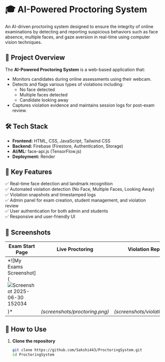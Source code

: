 # 🎓 AI-Powered Proctoring System

An AI-driven proctoring system designed to ensure the integrity of online examinations by detecting and reporting suspicious behaviors such as face absence, multiple faces, and gaze aversion in real-time using computer vision techniques.

## 🚀 Project Overview

The **AI-Powered Proctoring System** is a web-based application that:
- Monitors candidates during online assessments using their webcam.
- Detects and flags various types of violations including:
  - No face detected
  - Multiple faces detected
  - Candidate looking away
- Captures violation evidence and maintains session logs for post-exam review.

## 🛠️ Tech Stack

- **Frontend:** HTML, CSS, JavaScript, Tailwind CSS
- **Backend:** Firebase (Firestore, Authentication, Storage)
- **AI/ML:** face-api.js (TensorFlow.js)
- **Deployment:** Render

## 📌 Key Features

✅ Real-time face detection and landmark recognition  
✅ Automated violation detection (No Face, Multiple Faces, Looking Away)  
✅ Violation snapshots and timestamped logs  
✅ Admin panel for exam creation, student management, and violation review  
✅ User authentication for both admin and students  
✅ Responsive and user-friendly UI  

## 📸 Screenshots

| Exam Start Page | Live Proctoring | Violation Report |
|-----------------|-----------------|------------------|
| *![My Exams Screenshot](![Screenshot 2025-06-30 152034](https://github.com/user-attachments/assets/905faa09-25bd-4600-a3fa-2f38bbffdf65)
)* | *(screenshots/proctoring.png)* | *(screenshots/violations.png)* |

## 📝 How to Use

1. **Clone the repository**
   ```bash
   git clone https://github.com/Sakshi443/ProctoringSystem.git
   cd ProctoringSystem
